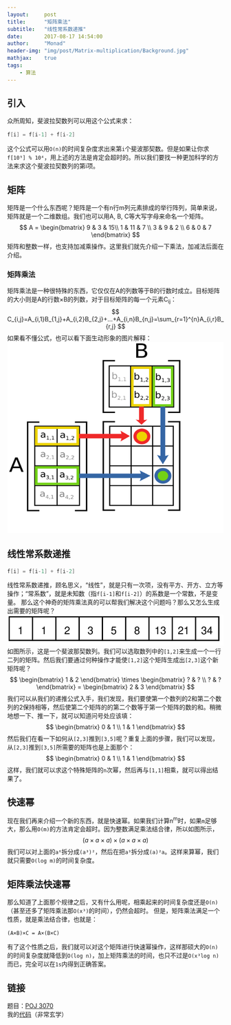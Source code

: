 ```yaml
---
layout:     post
title:      "矩阵乘法"
subtitle:   "线性常系数递推"
date:       2017-08-17 14:54:00
author:     "Monad"
header-img: "img/post/Matrix-multiplication/Background.jpg"
mathjax:    true
tags:
    - 算法
---
```


## 引入
众所周知，斐波拉契数列可以用这个公式来求：
``` C++
f[i] = f[i-1] + f[i-2]
```
这个公式可以用`O(n)`的时间复杂度求出来第`i`个斐波那契数。但是如果让你求`f[10⁹] % 10⁴`，用上述的方法是肯定会超时的。所以我们要找一种更加科学的方法来求这个斐波拉契数列的第i项。

## 矩阵
矩阵是一个什么东西呢？矩阵是一个有n行m列元素排成的举行阵列，简单来说，矩阵就是一个二维数组。我们也可以用A, B, C等大写字母来命名一个矩阵。
$$ A = \begin{bmatrix} 9 & 3 & 15\\ 1 & 11 & 7 \\ 3 & 9 & 2 \\ 6 & 0 & 7 \end{bmatrix} $$
矩阵和整数一样，也支持加减乘操作。这里我们就先介绍一下乘法，加减法后面在介绍。

### 矩阵乘法
矩阵乘法是一种很特殊的东西，它仅仅在A的列数等于B的行数时成立。目标矩阵的大小则是A的行数×B的列数，对于目标矩阵的每一个元素C<sub>ij</sub>：
$$ C_{i,j}=A_{i,1}B_{1,j}+A_{i,2}B_{2,j}+...+A_{i,n}B_{n,j}=\sum_{r=1}^{n}A_{i,r}B_{r,j} $$
如果看不懂公式，也可以看下面生动形象的图片解释：  
![矩阵乘法](/img/post/Matrix-multiplication/Matrix_multiplication.svg)

## 线性常系数递推
```C++
f[i] = f[i-1] + f[i-2]
```
线性常系数递推，顾名思义，“线性”，就是只有一次项，没有平方、开方、立方等操作；“常系数”，就是未知数（指`f[i-1]`和`f[i-2]`）的系数是一个常数，不是变量。
那么这个神奇的矩阵乘法真的可以帮我们解决这个问题吗？那么又怎么生成出需要的矩阵呢？    
![](/img/post/Matrix-multiplication/Fibonacci.svg)
如图所示，这是一个斐波那契数列。我们可以选取数列中的`[1,2]`来生成一个一行二列的矩阵。然后我们要通过何种操作才能使`[1,2]`这个矩阵生成出`[2,3]`这个新矩阵呢？
$$ \begin{bmatrix} 1 & 2 \end{bmatrix} \times \begin{bmatrix} ? & ? \\ ? & ? \end{bmatrix} = \begin{bmatrix} 2 & 3 \end{bmatrix} $$
我们可以从我们的递推公式入手，我们发现，我们要使第一个数列的2和第二个数列的2保持相等，然后使第二个矩阵的的第二个数等于第一个矩阵的数的和。稍微地想一下、推一下，就可以知道问号处应该填：
$$ \begin{bmatrix} 0 & 1 \\ 1 & 1 \end{bmatrix} $$
然后我们在看一下如何从`[2,3]`推到`[3,5]`呢？重复上面的步骤，我们可以发现，从`[2,3]`推到`[3,5]`所需要的矩阵也是上面那个：
$$ \begin{bmatrix} 0 & 1 \\ 1 & 1 \end{bmatrix} $$
这样，我们就可以求这个特殊矩阵的`n`次幂，然后再与`[1,1]`相乘，就可以得出结果了。

## 快速幂
现在我们再来介绍一个新的东西，就是快速幂。如果我们计算n<sup>m</sup>时，如果`m`足够大，那么用`O(m)`的方法肯定会超时。因为整数满足乘法结合律，所以如图所示，
$$ (a\times a\times a)\times (a\times a\times a) $$
我们可以对上面的`a⁶`拆分成`(a³)²`，然后在把`a³`拆分成`(a)²a`。这样来算幂，我们就只需要`O(log m)`的时间复杂度。

## 矩阵乘法快速幂
那么知道了上面那个规律之后，又有什么用呢，相乘起来的时间复杂度还是`O(n)`（甚至还多了矩阵乘法那`O(x³)`的时间），仍然会超时。
但是，矩阵乘法满足一个性质，就是乘法结合律，也就是：
```
(A×B)×C = A×(B×C)
```
有了这个性质之后，我们就可以对这个矩阵进行快速幂操作，这样那硕大的`O(n)`的时间复杂度就降低到`O(log n)`，加上矩阵乘法的时间，也只不过是`O(x³log n)`而已，完全可以在`1s`内得到正确答案。

## 链接
题目：[POJ 3070](http://poj.org/problem?id=3070)  
我的[代码](https://github.com/YanWQ-monad/monad/blob/master/Cpp/Exam-answer/poj.org/3070.cpp)（非常玄学）
